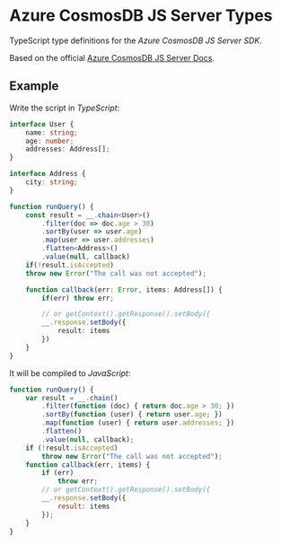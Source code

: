 # Azure CosmosDB JS Server Types

TypeScript type definitions for the *Azure CosmosDB JS Server SDK*.

Based on the official [Azure CosmosDB JS Server Docs](http://azure.github.io/azure-cosmosdb-js-server/Collection.html).

## Example

Write the script in *TypeScript*:

```typescript
interface User {
    name: string;
    age: number;
    addresses: Address[];    
}

interface Address {
    city: string;
}

function runQuery() {  
    const result = __.chain<User>()
        .filter(doc => doc.age > 30)
        .sortBy(user => user.age)
        .map(user => user.addresses)
        .flatten<Address>()
        .value(null, callback)
    if(!result.isAccepted)
    throw new Error("The call was not accepted");

    function callback(err: Error, items: Address[]) {
        if(err) throw err;

        // or getContext().getResponse().setBody({    
        __.response.setBody({
            result: items
        })
    }  
}
```

It will be compiled to *JavaScript*:

```javascript
function runQuery() {
    var result = __.chain()
        .filter(function (doc) { return doc.age > 30; })
        .sortBy(function (user) { return user.age; })
        .map(function (user) { return user.addresses; })
        .flatten()
        .value(null, callback);
    if (!result.isAccepted)
        throw new Error("The call was not accepted");
    function callback(err, items) {
        if (err)
            throw err;
        // or getContext().getResponse().setBody({    
        __.response.setBody({
            result: items
        });
    }
}

```
